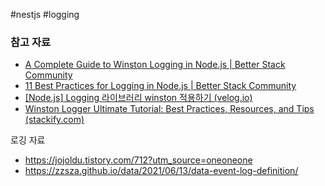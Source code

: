 #nestjs #logging

### 참고 자료 
- [A Complete Guide to Winston Logging in Node.js | Better Stack Community](https://betterstack.com/community/guides/logging/how-to-install-setup-and-use-winston-and-morgan-to-log-node-js-applications/)
- [11 Best Practices for Logging in Node.js | Better Stack Community](https://betterstack.com/community/guides/logging/nodejs-logging-best-practices/)
- [[Node.js] Logging 라이브러리 winston 적용하기 (velog.io)](https://velog.io/@ash/Node.js-%EC%84%9C%EB%B2%84%EC%97%90-logging-%EB%9D%BC%EC%9D%B4%EB%B8%8C%EB%9F%AC%EB%A6%AC-winston-%EC%A0%81%EC%9A%A9%ED%95%98%EA%B8%B0)
- [Winston Logger Ultimate Tutorial: Best Practices, Resources, and Tips (stackify.com)](https://stackify.com/winston-logging-tutorial/#wpautbox_latest-post)

로깅 자료
- https://jojoldu.tistory.com/712?utm_source=oneoneone
- https://zzsza.github.io/data/2021/06/13/data-event-log-definition/